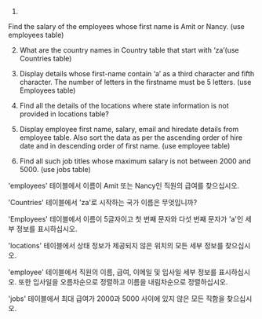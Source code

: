 1.	
Find the salary of the employees whose first name is Amit or Nancy. (use employees table)  


2.	What are the country names in Country table that start with ‘za’(use Countries table)

3.	Display details whose first-name contain ‘a’ as a third character and fifth character. The number of letters in the firstname must be 5 letters.  (use Employees table)

4.	Find all the details of the locations where state information is not provided in locations table?

5.	Display employee first name, salary, email and hiredate details from employee table. Also sort the data as per the ascending order of hire date and  in descending order of first name. (use employee table)

6.	Find all such job titles whose maximum salary is not between 2000 and 5000. (use jobs table)




'employees' 테이블에서 이름이 Amit 또는 Nancy인 직원의 급여를 찾으십시오.

'Countries' 테이블에서 'za'로 시작하는 국가 이름은 무엇입니까?

'Employees' 테이블에서 이름이 5글자이고 첫 번째 문자와 다섯 번째 문자가 'a'인 세부 정보를 표시하십시오.

'locations' 테이블에서 상태 정보가 제공되지 않은 위치의 모든 세부 정보를 찾으십시오.

'employee' 테이블에서 직원의 이름, 급여, 이메일 및 입사일 세부 정보를 표시하십시오. 또한 입사일을 오름차순으로 정렬하고 이름을 내림차순으로 정렬하십시오.

'jobs' 테이블에서 최대 급여가 2000과 5000 사이에 있지 않은 모든 직함을 찾으십시오.
